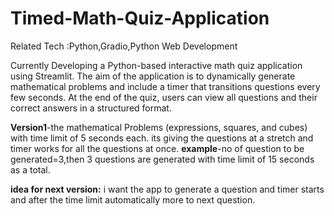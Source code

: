 # Timed-Math-Quiz-Application
Related Tech :Python,Gradio,Python Web Development

Currently Developing a Python-based interactive math quiz application using Streamlit. The aim of the application is to dynamically 
generate mathematical problems  and include a timer that transitions questions every few seconds. 
At the end of the quiz, users can view all questions and their correct answers in a structured format.

**Version1**-the mathematical Problems (expressions, squares, and cubes) with time limit of 5 seconds each.
its giving the questions at a stretch and timer works for all the questions at once.
**example**-no of question to be generated=3,then 3 questions are generated with time limit of 15 seconds as a total.

**idea for next version:**
i want the app to generate a question and timer starts and after the time limit automatically more to 
next question.

